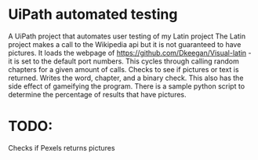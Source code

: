 

# **UiPath automated testing** 

A UiPath project that automates user testing of my Latin project The Latin project makes a call to the Wikipedia api but it is not guaranteed to have pictures. It loads the webpage of https://github.com/Dkeegan/Visual-latin - it is set to the default port numbers. This cycles through calling random chapters for a given amount of calls. Checks to see if pictures or text is returned. Writes the word, chapter, and a binary check. This also has the side effect of gameifying the program. There is a sample python script to determine the percentage of results that have pictures.

# TODO:

Checks if Pexels returns pictures
